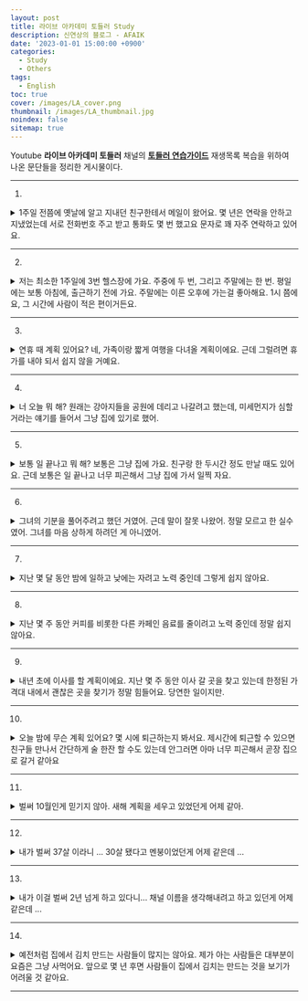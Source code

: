 ```yaml
---
layout: post
title: 라이브 아카데미 토들러 Study
description: 신연상의 블로그 - AFAIK
date: '2023-01-01 15:00:00 +0900'
categories:
  - Study
  - Others
tags:
  - English
toc: true
cover: /images/LA_cover.png
thumbnail: /images/LA_thumbnail.jpg
noindex: false
sitemap: true
---
```


Youtube **라이브 아카데미 토들러** 채널의 **[토들러 연습가이드](https://www.youtube.com/watch?v=Q34X4U5pUEE&list=PLEzsBdrpZXC-R6swxVgklys_mYc5hsjtN)** 재생목록 복습을 위하여 나온 문단들을 정리한 게시물이다.

<!-- more -->

---

01.
<details>
<summary>1주일 전쯤에 옛날에 알고 지내던 친구한테서 메일이 왔어요. 몇 년은 연락을 안하고 지냈었는데 서로 전화번호 주고 받고 통화도 몇 번 했고요 문자로 꽤 자주 연락하고 있어요.</summary>
<div markdown="1">

About a week ago, I got an email from an old friend.  
<br>
We hadn't been in touch for a couple of years.  
<br>
We exchanged phone numbers and we spoke(talked) on the phone a couple of times and we've been texting quite frequently.

</div>
</details>

---

02.
<details>
<summary>저는 최소한 1주일에 3번 헬스장에 가요. 주중에 두 번, 그리고 주말에는 한 번. 평일에는 보통 아침에, 출근하기 전에 가요. 주말에는 이른 오후에 가는걸 좋아해요. 1시 쯤에요, 그 시간에 사람이 적은 편이거든요.</summary>
<div markdown="1">

I go to the gym at least 3 times a week. 
<br>
Twice during weekdays and once on weekends. 
<br>
On weekdays, I usually go in the morning, before I go to work. 
<br>
On weekends, I like to go early in the afternoon, around 1 o' clock because it's less crowded then.

</div>
</details>

---

03.
<details>
<summary>
연휴 때 계획 있어요? 네, 가족이랑 짧게 여행을 다녀올 계획이에요. 근데 그럴려면 휴가를 내야 되서 쉽지 않을 거예요.
</summary>
<div markdown="1">

Do you have any plans for the holidays?
<br>
Yes. I'm planning to go on a short trip with my family.
<br>
But that means I have to take extra time off work.
<br>
So it's not going to be easy.

</div>
</details>

---

04.
<details>
<summary>
너 오늘 뭐 해? 원래는 강아지들을 공원에 데리고 나갈려고 했는데, 미세먼지가 심할 거라는 얘기를 들어서 그냥 집에 있기로 했어.
</summary>
<div markdown="1">

Hey, what are you going to do, today?
<br>
Well, I was going to take my dogs out to the park but I heard the smog is going to be really bad today.
<br>
So, I just decided to stay home.

</div>
</details>

---

05.
<details>
<summary>
보통 일 끝나고 뭐 해? 보통은 그냥 집에 가요. 친구랑 한 두시간 정도 만날 때도 있어요. 근데 보통은 일 끝나고 너무 피곤해서 그냥 집에 가서 일찍 자요.
</summary>
<div markdown="1">

What do you do after work?
<br>
Usually, I just go home. 
<br>
Sometimes, I hang out with a friend for a few hours. 
<br>
But normally, I'm really tired after work.
<br>
So, I go home and try to go to bed early.

</div>
</details>

---

06.
<details>
<summary>
그녀의 기분을 풀어주려고 했던 거였어. 근데 말이 잘못 나왔어. 정말 모르고 한 실수였어. 그녀를 마음 상하게 하려던 게 아니였어.
</summary>
<div markdown="1">

I was (just) trying to cheer her up.
<br>
But the(my) words came out wrong.
<br>
It was an honest mistake.
<br>
I didn't mean to hurt her feelings.

</div>
</details>

---

07.
<details>
<summary>
지난 몇 달 동안 밤에 일하고 낮에는 자려고 노력 중인데 그렇게 쉽지 않아요.
</summary>
<div markdown="1">
For the past couple of months, I've been trying to work at night and sleep during the day. It hasn't been very easy.
</div>
</details>

---

08.
<details>
<summary>
지난 몇 주 동안 커피를 비롯한 다른 카페인 음료를 줄이려고 노력 중인데 정말 쉽지 않아요.
</summary>
<div markdown="1">
I've been trying to cut back on coffee and other caffeinated drinks for the past couple of weeks. It really hasn't been easy.
</div>
</details>

---

09.
<details>
<summary>
내년 초에 이사를 할 계획이에요. 지난 몇 주 동안 이사 갈 곳을 찾고 있는데 한정된 가격대 내에서 괜찮은 곳을 찾기가 정말 힘들어요. 당연한 일이지만.
</summary>
<div markdown="1">
I'm planning to move early next year. I've been looking for a new place for the past couple of weeks. It's really difficult to find a decent place within a limited price range. Obviously.
</div>
</details>

---

10.
<details>
<summary>
오늘 밤에 무슨 계획 있어요? 몇 시에 퇴근하는지 봐서요. 제시간에 퇴근할 수 있으면 친구들 만나서 간단하게 술 한잔 할 수도 있는데 안그러면 아마 너무 피곤해서 곧장 집으로 갈거 같아요
</summary>
<div markdown="1">
Do you have any plans tonight?
<br>
Well, it depends on what time I get off work.
<br>
If I can leave on time, I might meet up with some friends for a beer.
<br>
Otherwise, I'll probably be too tired and go straight back home.
</div>
</details>

---

11.
<details>
<summary>
벌써 10월인게 믿기지 않아. 새해 계획을 세우고 있었던게 어제 같아.
</summary>
<div markdown="1">
I can't believe it's already October.
<br>
It feels like (it was) only yesterday that I was making my new year plans.
</div>
</details>

---

12.
<details>
<summary>
내가 벌써 37살 이라니 ... 30살 됐다고 멘붕이었던게 어제 같은데 ...
</summary>
<div markdown="1">
I can't believe I'm already 37 years old.
<br>
It feels like only yesterday that I was freaking out about turning 30.
</div>
</details>

---
 
13.
<details>
<summary>
내가 이걸 벌써 2년 넘게 하고 있다니... 채널 이름을 생각해내려고 하고 있던게 어제 같은데 ...
</summary>
<div markdown="1">
I can't believe I've been doing this for over 2 years.
<br>
It feels like only yesterday that I was trying to come up with a name for my channel.
</div>
</details>

---

14.
<details>
<summary>
예전처럼 집에서 김치 만드는 사람들이 많지는 않아요. 제가 아는 사람들은 대부분이 요즘은 그냥 사먹어요. 앞으로 몇 년 후면 사람들이 집에서 김치는 만드는 것을 보기가 어려울 것 같아요.
</summary>
<div markdown="1">
Not many people make Kimchi at home anymore.
<br>
Most people that I know, nowadays, just buy Kimchi.
<br>
I think, just several years from now, it's going to be very rare to see people making Kimchi at home.
</div>
</details>

---
